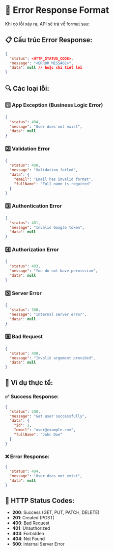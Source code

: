# 🚨 Error Response Format

Khi có lỗi xảy ra, API sẽ trả về format sau:

## 📋 **Cấu trúc Error Response:**

```json
{
  "status": <HTTP_STATUS_CODE>,
  "message": "<ERROR_MESSAGE>", 
  "data": null // hoặc chi tiết lỗi
}
```

## 🔍 **Các loại lỗi:**

### 1️⃣ **App Exception (Business Logic Error)**
```json
{
  "status": 404,
  "message": "User does not exist",
  "data": null
}
```

### 2️⃣ **Validation Error**
```json
{
  "status": 400,
  "message": "Validation failed",
  "data": {
    "email": "Email has invalid format",
    "fullName": "Full name is required"
  }
}
```

### 3️⃣ **Authentication Error**
```json
{
  "status": 401,
  "message": "Invalid Google token",
  "data": null
}
```

### 4️⃣ **Authorization Error**
```json
{
  "status": 403,
  "message": "You do not have permission", 
  "data": null
}
```

### 5️⃣ **Server Error**
```json
{
  "status": 500,
  "message": "Internal server error",
  "data": null
}
```

### 6️⃣ **Bad Request**
```json
{
  "status": 400,
  "message": "Invalid argument provided",
  "data": null
}
```

## 📝 **Ví dụ thực tế:**

### ✅ **Success Response:**
```json
{
  "status": 200,
  "message": "Get user successfully",
  "data": {
    "id": 1,
    "email": "user@example.com",
    "fullName": "John Doe"
  }
}
```

### ❌ **Error Response:**
```json
{
  "status": 404,
  "message": "User does not exist",
  "data": null
}
```

## 🎯 **HTTP Status Codes:**
- **200**: Success (GET, PUT, PATCH, DELETE)
- **201**: Created (POST)
- **400**: Bad Request
- **401**: Unauthorized
- **403**: Forbidden
- **404**: Not Found
- **500**: Internal Server Error